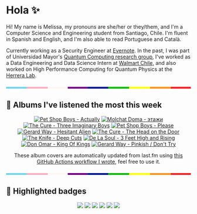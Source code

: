 # Hola ✨
Hi! My name is Melissa, my pronouns are she/her or they/them, and I'm a Computer Science and Engineering student from Santiago, Chile. I'm fluent in Spanish and English, and I'm also able to read Portuguese and Català.

Currently working as a Security Engineer at [Evernote](https://evernote.com/). In the past, I was part of Universidad Mayor's [Quantum Computing research group](https://www.diariomayor.cl/ciencia-um/docentes-y-estudiantes-crean-el-primer-grupo-de-computacion-cuantica-u-mayor.html), I've worked as a Data Engineering and Data Science Intern at [Walmart Chile](https://github.com/walmartdigital/), and also worked on High Performance Computing for Quantum Physics at the [Herrera Lab](http://fherreralab.com/).

<img src="hr.png" width="100%" height="5px">

## 🎵 Albums I've listened the most this week
<!-- lastfm -->
<p align="center"><a href="https://www.last.fm/music/Pet+Shop+Boys/Actually"><img src="https://lastfm.freetls.fastly.net/i/u/64s/2253901fbb8391cc8e09e7008c19bee0.png" title="Pet Shop Boys - Actually"></a> <a href="https://www.last.fm/music/Molchat+Doma/%D1%8D%D1%82%D0%B0%D0%B6%D0%B8"><img src="https://lastfm.freetls.fastly.net/i/u/64s/ad7772faa3029d2992b7717119d30ac7.jpg" title="Molchat Doma - этажи"></a> <a href="https://www.last.fm/music/The+Cure/Three+Imaginary+Boys"><img src="https://lastfm.freetls.fastly.net/i/u/64s/8a3c4f3610c1ed38d4b5fabddc37ed7b.jpg" title="The Cure - Three Imaginary Boys"></a> <a href="https://www.last.fm/music/Pet+Shop+Boys/Please"><img src="https://lastfm.freetls.fastly.net/i/u/64s/858bb688810a4cc39f6f14389072ee0c.png" title="Pet Shop Boys - Please"></a> <a href="https://www.last.fm/music/Gerard+Way/Hesitant+Alien"><img src="https://lastfm.freetls.fastly.net/i/u/64s/a111fb4807c64d81cdb3995a7f9a1d4f.png" title="Gerard Way - Hesitant Alien"></a> <a href="https://www.last.fm/music/The+Cure/The+Head+on+the+Door"><img src="https://lastfm.freetls.fastly.net/i/u/64s/c10b05cef98f4fbd9ca34f388fd359af.png" title="The Cure - The Head on the Door"></a> <a href="https://www.last.fm/music/The+Knife/Deep+Cuts"><img src="https://lastfm.freetls.fastly.net/i/u/64s/6c435df6ae44422c968542ef9d267944.png" title="The Knife - Deep Cuts"></a> <a href="https://www.last.fm/music/De+La+Soul/3+Feet+High+and+Rising"><img src="https://lastfm.freetls.fastly.net/i/u/64s/415acc90e5364817c80c7eb2c84c22f8.png" title="De La Soul - 3 Feet High and Rising"></a> <a href="https://www.last.fm/music/Don+Omar/King+Of+Kings"><img src="https://lastfm.freetls.fastly.net/i/u/64s/d3cb603523f4f9197b495f0892139dec.jpg" title="Don Omar - King Of Kings"></a> <a href="https://www.last.fm/music/Gerard+Way/Pinkish+%2F+Don%27t+Try"><img src="https://lastfm.freetls.fastly.net/i/u/64s/1aa58b3dc0cb50b90a506faa23105bb6.png" title="Gerard Way - Pinkish / Don't Try"></a> </p>

<p align="center">These album covers are automatically updated from last.fm using <a href="https://github.com/marketplace/actions/lastfm-to-markdown">this GitHub Actions workflow I wrote</a>, feel free to use it.</p>

<img src="hr.png" width="100%" height="5px">

## 🏅 Highlighted badges
<p align="center" style="vertical-align:middle;">
  <a href="https://www.credly.com/badges/c8caff74-4c34-4211-affe-8bd7692771c8"><img src="https://images.credly.com/size/100x100/images/1ce95bfe-b2c0-457f-ae66-51372f680494/IBM_Quantum_Challenge_2021_Achievement_Advanced.png"></a>
  <a href="https://www.credly.com/badges/52a4021b-34e6-413d-a4bd-cc29d3a686f6"><img src="https://images.credly.com/size/100x100/images/28944969-813a-43b9-944f-7910111ce764/Professional_Certificate_-_Data_Science.png"></a>
  <a href="https://www.credly.com/badges/cfeca386-7b9d-487f-8e2b-b3cfa069c734"><img src="https://images.credly.com/size/100x100/images/ac4daa48-1924-4dc5-80cf-ede5a08bac51/Data_Science_Foundations_Specialization.png"></a>
  <a href="https://www.credly.com/badges/0372a945-8a67-4d57-9643-b46b8dbf2fa6"><img src="https://images.credly.com/size/100x100/images/4a5f4849-54ae-461f-97ad-cb9c9a04eb63/Adv_Data_Science_Specialization.png"></a>
  <a href="https://www.credly.com/badges/348acaad-19d1-4f5a-8a6f-145d80dca3dc"><img src="https://images.credly.com/size/100x100/images/1dee8dee-d779-462e-9fd4-df5119546349/Build_Smart_on_Kubernetes_World_Tour.png"></a>
  <a href="https://google.qwiklabs.com/public_profiles/9fac59c2-c0f1-4b5c-b207-47c9cd7d6072"><img src="https://cdn.qwiklabs.com/GHzcYBb00JYUF9Rgf3D9A4inwRHYnFtISMvcRlb%2FClU%3D" width="100px"></a>
</p>
